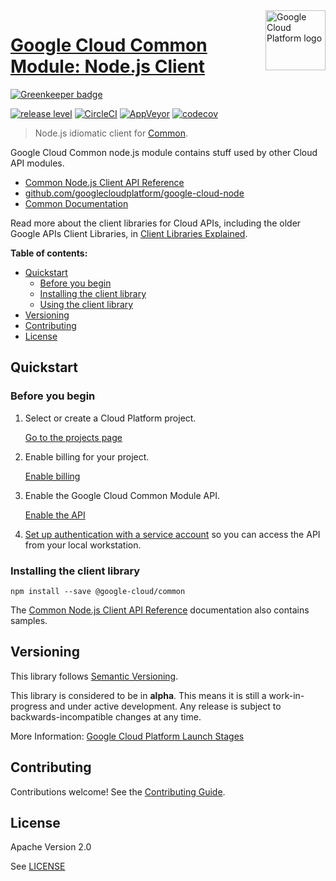 <img src="https://avatars2.githubusercontent.com/u/2810941?v=3&s=96" alt="Google Cloud Platform logo" title="Google Cloud Platform" align="right" height="96" width="96"/>

# [Google Cloud Common Module: Node.js Client](https://github.com/googlecloudplatform/google-cloud-node)

[![Greenkeeper badge](https://badges.greenkeeper.io/googleapis/nodejs-common.svg)](https://greenkeeper.io/)

[![release level](https://img.shields.io/badge/release%20level-alpha-orange.svg?style&#x3D;flat)](https://cloud.google.com/terms/launch-stages)
[![CircleCI](https://img.shields.io/circleci/project/github/googleapis/nodejs-common.svg?style=flat)](https://circleci.com/gh/googleapis/nodejs-common)
[![AppVeyor](https://ci.appveyor.com/api/projects/status/github/googleapis/nodejs-common?branch=master&svg=true)](https://ci.appveyor.com/project/googleapis/nodejs-common)
[![codecov](https://img.shields.io/codecov/c/github/googleapis/nodejs-common/master.svg?style=flat)](https://codecov.io/gh/googleapis/nodejs-common)

> Node.js idiomatic client for [Common][product-docs].

Google Cloud Common node.js module contains stuff used by other Cloud API modules.


* [Common Node.js Client API Reference][client-docs]
* [github.com/googlecloudplatform/google-cloud-node](https://github.com/googlecloudplatform/google-cloud-node)
* [Common Documentation][product-docs]

Read more about the client libraries for Cloud APIs, including the older
Google APIs Client Libraries, in [Client Libraries Explained][explained].

[explained]: https://cloud.google.com/apis/docs/client-libraries-explained

**Table of contents:**

* [Quickstart](#quickstart)
  * [Before you begin](#before-you-begin)
  * [Installing the client library](#installing-the-client-library)
  * [Using the client library](#using-the-client-library)
* [Versioning](#versioning)
* [Contributing](#contributing)
* [License](#license)

## Quickstart

### Before you begin

1.  Select or create a Cloud Platform project.

    [Go to the projects page][projects]

1.  Enable billing for your project.

    [Enable billing][billing]

1.  Enable the Google Cloud Common Module API.

    [Enable the API][enable_api]

1.  [Set up authentication with a service account][auth] so you can access the
    API from your local workstation.

[projects]: https://console.cloud.google.com/project
[billing]: https://support.google.com/cloud/answer/6293499#enable-billing
[enable_api]: https://console.cloud.google.com/flows/enableapi?apiid=common.googleapis.com
[auth]: https://cloud.google.com/docs/authentication/getting-started

### Installing the client library

    npm install --save @google-cloud/common



The [Common Node.js Client API Reference][client-docs] documentation
also contains samples.

## Versioning

This library follows [Semantic Versioning](http://semver.org/).

This library is considered to be in **alpha**. This means it is still a
work-in-progress and under active development. Any release is subject to
backwards-incompatible changes at any time.

More Information: [Google Cloud Platform Launch Stages][launch_stages]

[launch_stages]: https://cloud.google.com/terms/launch-stages

## Contributing

Contributions welcome! See the [Contributing Guide](https://github.com/googlecloudplatform/google-cloud-node/blob/master/.github/CONTRIBUTING.md).

## License

Apache Version 2.0

See [LICENSE](https://github.com/googlecloudplatform/google-cloud-node/blob/master/LICENSE)

[client-docs]: https://cloud.google.com/nodejs/docs/reference/common/latest/
[product-docs]: https://cloud.google.com/nodejs/docs/reference/common/
[shell_img]: http://gstatic.com/cloudssh/images/open-btn.png
